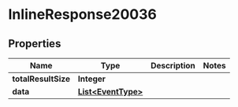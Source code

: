 

# InlineResponse20036

## Properties

Name | Type | Description | Notes
------------ | ------------- | ------------- | -------------
**totalResultSize** | **Integer** |  | 
**data** | [**List&lt;EventType&gt;**](EventType.md) |  | 



